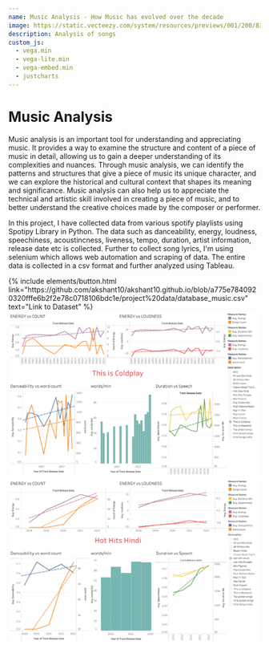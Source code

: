 ```yaml
---
name: Music Analysis - How Music has evolved over the decade
image: https://static.vecteezy.com/system/resources/previews/001/200/839/original/music-note-png.png
description: Analysis of songs
custom_js:
  - vega.min
  - vega-lite.min
  - vega-embed.min
  - justcharts
---
```

# Music Analysis

Music analysis is an important tool for understanding and appreciating music. It provides a way to examine the structure and content of a piece of music in detail, allowing us to gain a deeper understanding of its complexities and nuances. Through music analysis, we can identify the patterns and structures that give a piece of music its unique character, and we can explore the historical and cultural context that shapes its meaning and significance. Music analysis can also help us to appreciate the technical and artistic skill involved in creating a piece of music, and to better understand the creative choices made by the composer or performer.

In this project, I have collected data from various spotify playlists using Spotipy Library in Python. The data such as danceability, energy, loudness, speechiness, acoustincness, liveness, tempo, duration, artist information, release date etc is collected. Further to collect song lyrics, I'm using selenium which allows web automation and scraping of data. The entire data is collected in a csv format and further analyzed using Tableau.

<div class="right">
{% include elements/button.html link="https://github.com/akshant10/akshant10.github.io/blob/a775e7840920320fffe6b2f2e78c0718106bdc1e/project%20data/database_music.csv" text="Link to Dataset" %}
</div>
<img src="../assets/images/fig23.png" alt="image"/>
<img src="../assets/images/fig24.png" alt="image"/>
